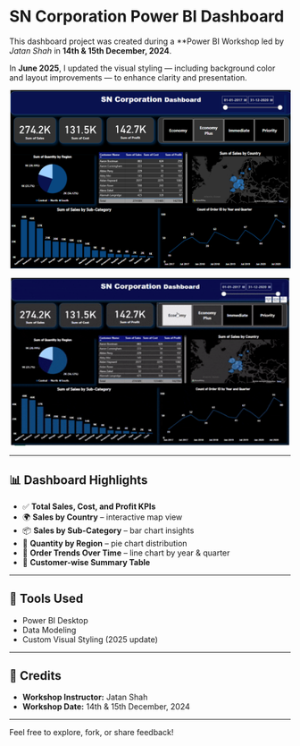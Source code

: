 # SN Corporation Power BI Dashboard

This dashboard project was created during a **Power BI Workshop led by *Jatan Shah* in **14th & 15th December, 2024**.

In **June 2025**, I updated the visual styling — including background color and layout improvements — to enhance clarity and presentation.

![Dashboard Preview](./SN_Sales_Dashboard.png)


<p align="center">
  <img src="dashboard.gif" alt="Dashboard Preview" width="500" height="300" />
</p>

---

## 📊 Dashboard Highlights

- ✅ **Total Sales, Cost, and Profit KPIs**
- 🌍 **Sales by Country** – interactive map view
- 📦 **Sales by Sub-Category** – bar chart insights
- 🧭 **Quantity by Region** – pie chart distribution
- 📅 **Order Trends Over Time** – line chart by year & quarter
- 👤 **Customer-wise Summary Table**

---

## 🧰 Tools Used

- Power BI Desktop
- Data Modeling
- Custom Visual Styling (2025 update)

---

## 🔗 Credits

- **Workshop Instructor:** Jatan Shah
- **Workshop Date:**  14th & 15th December, 2024

---

Feel free to explore, fork, or share feedback!

